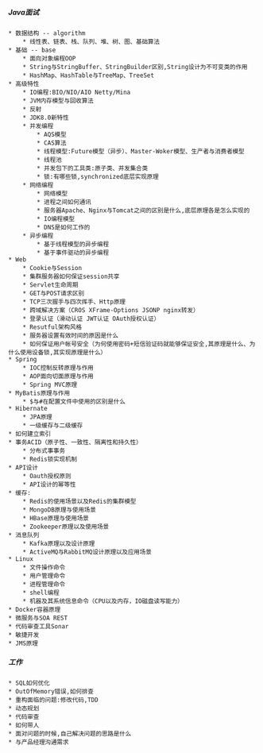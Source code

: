 ##### Java面试
    * 数据结构 -- algorithm
        * 线性表、链表、栈、队列、堆、树、图、基础算法
    * 基础 -- base
        * 面向对象编程OOP
        * String与StringBuffer、StringBuilder区别,String设计为不可变类的作用
        * HashMap、HashTable与TreeMap、TreeSet
    * 高级特性
        * IO编程:BIO/NIO/AIO Netty/Mina
        * JVM内存模型与回收算法
        * 反射
        * JDK8.0新特性
        * 并发编程
            * AQS模型
            * CAS算法
            * 线程模型:Future模型（异步）、Master-Woker模型、生产者与消费者模型
            * 线程池
            * 并发包下的工具类:原子类、并发集合类
            * 锁:有哪些锁,synchronized底层实现原理
        * 网络编程
            * 网络模型
            * 进程之间如何通讯
            * 服务器Apache、Nginx与Tomcat之间的区别是什么,底层原理各是怎么实现的
            * IO编程模型
            * DNS是如何工作的
        * 异步编程
            * 基于线程模型的异步编程
            * 基于事件驱动的异步编程
    * Web
        * Cookie与Session
        * 集群服务器如何保证session共享
        * Servlet生命周期
        * GET与POST请求区别
        * TCP三次握手与四次挥手、Http原理
        * 跨域解决方案（CROS XFrame-Options JSONP nginx转发）
        * 登录认证（滑动认证 JWT认证 OAuth授权认证）
        * Resutful架构风格
        * 服务器设置有效时间的原因是什么
        * 如何保证用户帐号安全（为何使用密码+短信验证码就能够保证安全,其原理是什么、为什么使用设备锁,其实现原理是什么）
    * Spring
        * IOC控制反转原理与作用
        * AOP面向切面原理与作用
        * Spring MVC原理
    * MyBatis原理与作用
        * $与#在配置文件中使用的区别是什么
    * Hibernate
        * JPA原理
        * 一级缓存与二级缓存
    * 如何建立索引
    * 事务ACID（原子性、一致性、隔离性和持久性）
        * 分布式事事务
        * Redis锁实现机制
    * API设计
        * Oauth授权原则
        * API设计的幂等性
    * 缓存:
        * Redis的使用场景以及Redis的集群模型
        * MongoDB原理与使用场景
        * HBase原理与使用场景
        * Zookeeper原理以及使用场景
    * 消息队列
        * Kafka原理以及设计原理
        * ActiveMQ与RabbitMQ设计原理以及应用场景
    * Linux
        * 文件操作命令
        * 用户管理命令
        * 进程管理命令
        * shell编程
        * 机器及其系统信息命令（CPU以及内存，IO磁盘读写能力）
    * Docker容器原理
    * 微服务与SOA REST
    * 代码审查工具Sonar
    * 敏捷开发
    * JMS原理
    
##### 工作
    * SQL如何优化
    * OutOfMemory错误,如何排查
    * 重构面临的问题:修改代码,TDD
    * 动态规划
    * 代码审查
    * 如何带人
    * 面对问题的时候,自己解决问题的思路是什么
    * 与产品经理沟通需求